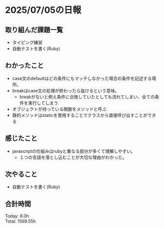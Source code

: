 # 2025/07/05の日報
## 取り組んだ課題一覧
* タイピング練習
* 自動テストを書く(Ruby)
## わかったこと 
* case文のdefaultはどの条件にもマッチしなかった場合の条件を記述する場所。
* breakはcase文の処理が終わったら抜けるという意味。
  * breakがないと例え条件に合致していたとしても流れてしまい、全ての条件を実行してしまう
*  オブジェクトが持っている関数をメソッドと呼ぶ
*  静的メソッドはstaticを使用することでクラスから直接呼び出すことができる          
## 感じたこと
* javascriptの仕組みはrubyと重なる部分が多くて理解しやすい。
  * １つの言語を落とし込むことが大切な理由がわかった。 
## 次やること
* 自動テストを書く(Ruby)
##  合計時間 
Today: 8.0h<br>
Total: 1569.55h
